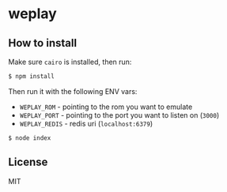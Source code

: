 
# weplay

## How to install

Make sure `cairo` is installed, then run:

```bash
$ npm install
```

Then run it with the following ENV vars:

- `WEPLAY_ROM` - pointing to the rom you want to emulate
- `WEPLAY_PORT` - pointing to the port you want to listen on (`3000`)
- `WEPLAY_REDIS` - redis uri (`localhost:6379`)

```
$ node index
```

## License

MIT
